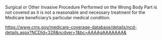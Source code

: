 Surgical or Other Invasive Procedure Performed on the Wrong Body Part is not covered as it is not a reasonable and necessary treatment for the Medicare beneficiary’s particular medical condition.


https://www.cms.gov/medicare-coverage-database/details/ncd-details.aspx?NCDId=328&ncdver=1&bc=AAAAgAAAAAAA&
